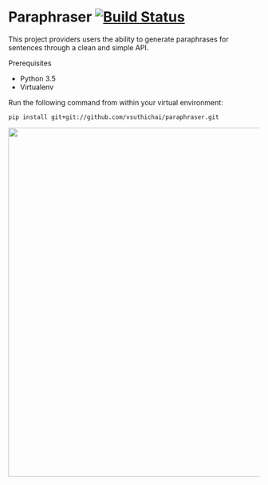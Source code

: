 # Paraphraser [![Build Status](https://travis-ci.org/vsuthichai/paraphraser.svg?branch=master)](https://travis-ci.org/vsuthichai/paraphraser) #

This project providers users the ability to generate paraphrases
for sentences through a clean and simple API.

Prerequisites

* Python 3.5
* Virtualenv

Run the following command from within your virtual environment:
```
pip install git+git://github.com/vsuthichai/paraphraser.git
```

<img src="https://raw.githubusercontent.com/vsuthichai/paraphraser/master/images/example.png" align="center" height="700" width="640" >
